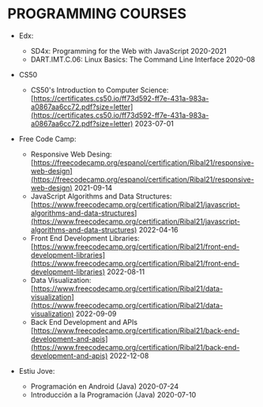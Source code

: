 # PROGRAMMING COURSES
 
- Edx:
  - SD4x: Programming for the Web with JavaScript 2020-2021
  - DART.IMT.C.06: Linux Basics: The Command Line Interface 2020-08
- CS50
  - CS50's Introduction to Computer Science: [https://certificates.cs50.io/ff73d592-ff7e-431a-983a-a0867aa6cc72.pdf?size=letter](https://certificates.cs50.io/ff73d592-ff7e-431a-983a-a0867aa6cc72.pdf?size=letter) 2023-07-01

- Free Code Camp: 
  - Responsive Web Desing: [https://freecodecamp.org/espanol/certification/Ribal21/responsive-web-design](https://freecodecamp.org/espanol/certification/Ribal21/responsive-web-design)    2021-09-14
  - JavaScript Algorithms and Data Structures: [https://www.freecodecamp.org/certification/Ribal21/javascript-algorithms-and-data-structures](https://www.freecodecamp.org/certification/Ribal21/javascript-algorithms-and-data-structures) 2022-04-16
  - Front End Development Libraries: [https://www.freecodecamp.org/certification/Ribal21/front-end-development-libraries](https://www.freecodecamp.org/certification/Ribal21/front-end-development-libraries) 2022-08-11
  - Data Visualization: [https://www.freecodecamp.org/certification/Ribal21/data-visualization](https://www.freecodecamp.org/certification/Ribal21/data-visualization) 2022-09-09
  - Back End Development and APIs [https://www.freecodecamp.org/certification/Ribal21/back-end-development-and-apis](https://www.freecodecamp.org/certification/Ribal21/back-end-development-and-apis) 2022-12-08

- Estiu Jove:
  - Programación en Android (Java) 2020-07-24
  - Introducción a la Programación (Java) 2020-07-10
